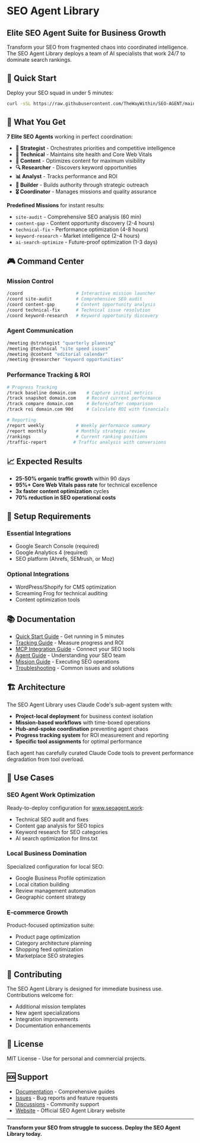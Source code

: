 # SEO Agent Library
## Elite SEO Agent Suite for Business Growth

Transform your SEO from fragmented chaos into coordinated intelligence. The SEO Agent Library deploys a team of AI specialists that work 24/7 to dominate search rankings.

## 🚀 Quick Start

Deploy your SEO squad in under 5 minutes:

```bash
curl -sSL https://raw.githubusercontent.com/TheWayWithin/SEO-AGENT/main/install.sh | bash
```

## 🎯 What You Get

**7 Elite SEO Agents** working in perfect coordination:
- **🎯 Strategist** - Orchestrates priorities and competitive intelligence
- **🔧 Technical** - Maintains site health and Core Web Vitals
- **📝 Content** - Optimizes content for maximum visibility
- **🔍 Researcher** - Discovers keyword opportunities
- **📊 Analyst** - Tracks performance and ROI
- **🔗 Builder** - Builds authority through strategic outreach
- **🎖️ Coordinator** - Manages missions and quality assurance

**Predefined Missions** for instant results:
- `site-audit` - Comprehensive SEO analysis (60 min)
- `content-gap` - Content opportunity discovery (2-4 hours)
- `technical-fix` - Performance optimization (4-8 hours)
- `keyword-research` - Market intelligence (2-4 hours)
- `ai-search-optimize` - Future-proof optimization (1-3 days)

## 🎮 Command Center

### Mission Control
```bash
/coord                    # Interactive mission launcher
/coord site-audit         # Comprehensive SEO audit
/coord content-gap        # Content opportunity analysis
/coord technical-fix      # Technical issue resolution
/coord keyword-research   # Keyword opportunity discovery
```

### Agent Communication
```bash
/meeting @strategist "quarterly planning"
/meeting @technical "site speed issues"
/meeting @content "editorial calendar"
/meeting @researcher "keyword opportunities"
```

### Performance Tracking & ROI
```bash
# Progress Tracking
/track baseline domain.com    # Capture initial metrics
/track snapshot domain.com    # Record current performance
/track compare domain.com     # Before/after comparison
/track roi domain.com 90d     # Calculate ROI with financials

# Reporting
/report weekly            # Weekly performance summary
/report monthly           # Monthly strategic review
/rankings                 # Current ranking positions
/traffic-report          # Traffic analysis with conversions
```

## 📈 Expected Results

- **25-50% organic traffic growth** within 90 days
- **95%+ Core Web Vitals pass rate** for technical excellence
- **3x faster content optimization** cycles
- **70% reduction in SEO operational costs**

## 🔧 Setup Requirements

### Essential Integrations
- Google Search Console (required)
- Google Analytics 4 (required)
- SEO platform (Ahrefs, SEMrush, or Moz)

### Optional Integrations
- WordPress/Shopify for CMS optimization
- Screaming Frog for technical auditing
- Content optimization tools

## 📚 Documentation

- [Quick Start Guide](docs/QUICK-START.md) - Get running in 5 minutes
- [Tracking Guide](docs/tracking-guide.md) - Measure progress and ROI
- [MCP Integration Guide](docs/mcp-integration-guide.md) - Connect your SEO tools
- [Agent Guide](docs/agent-guide.md) - Understanding your SEO team
- [Mission Guide](docs/mission-guide.md) - Executing SEO operations
- [Troubleshooting](docs/troubleshooting.md) - Common issues and solutions

## 🏗️ Architecture

The SEO Agent Library uses Claude Code's sub-agent system with:
- **Project-local deployment** for business context isolation
- **Mission-based workflows** with time-boxed operations
- **Hub-and-spoke coordination** preventing agent chaos
- **Progress tracking system** for ROI measurement and reporting
- **Specific tool assignments** for optimal performance

Each agent has carefully curated Claude Code tools to prevent performance degradation from tool overload.

## 🎯 Use Cases

### SEO Agent Work Optimization
Ready-to-deploy configuration for www.seoagent.work:
- Technical SEO audit and fixes
- Content gap analysis for SEO topics
- Keyword research for SEO categories
- AI search optimization for llms.txt

### Local Business Domination
Specialized configuration for local SEO:
- Google Business Profile optimization
- Local citation building
- Review management automation
- Geographic content strategy

### E-commerce Growth
Product-focused optimization suite:
- Product page optimization
- Category architecture planning
- Shopping feed optimization
- Marketplace SEO strategies

## 🤝 Contributing

The SEO Agent Library is designed for immediate business use. Contributions welcome for:
- Additional mission templates
- New agent specializations
- Integration improvements
- Documentation enhancements

## 📄 License

MIT License - Use for personal and commercial projects.

## 🆘 Support

- [Documentation](docs/) - Comprehensive guides
- [Issues](https://github.com/TheWayWithin/SEO-AGENT/issues) - Bug reports and feature requests
- [Discussions](https://github.com/TheWayWithin/SEO-AGENT/discussions) - Community support
- [Website](https://www.seoagent.work) - Official SEO Agent Library website

---

**Transform your SEO from struggle to success. Deploy the SEO Agent Library today.**